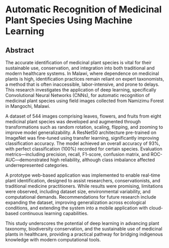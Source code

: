 # Automatic Recognition of Medicinal Plant Species Using Machine Learning

## Abstract
The accurate identification of medicinal plant species is vital for their sustainable use, conservation, and integration into both traditional and modern healthcare systems. In Malawi, where dependence on medicinal plants is high, identification practices remain reliant on expert taxonomists, a method that is often inaccessible, labor-intensive, and prone to delays. This research investigates the application of deep learning, specifically Convolutional Neural Networks (CNNs), for automatic recognition of medicinal plant species using field images collected from Namizimu Forest in Mangochi, Malawi.

A dataset of 544 images comprising leaves, flowers, and fruits from eight medicinal plant species was developed and augmented through transformations such as random rotation, scaling, flipping, and zooming to improve model generalizability. A ResNet50 architecture pre-trained on ImageNet was fine-tuned using transfer learning, significantly improving classification accuracy. The model achieved an overall accuracy of 93%, with perfect classification (100%) recorded for certain species. Evaluation metrics—including precision, recall, F1-score, confusion matrix, and ROC-AUC—demonstrated high reliability, although class imbalance affected underrepresented categories.

A prototype web-based application was implemented to enable real-time plant identification, designed to assist researchers, conservationists, and traditional medicine practitioners. While results were promising, limitations were observed, including dataset size, environmental variability, and computational demands. Recommendations for future research include expanding the dataset, improving generalization across ecological conditions, and extending the system into a mobile application with cloud-based continuous learning capabilities.

This study underscores the potential of deep learning in advancing plant taxonomy, biodiversity conservation, and the sustainable use of medicinal plants in healthcare, providing a practical pathway for bridging indigenous knowledge with modern computational tools.
